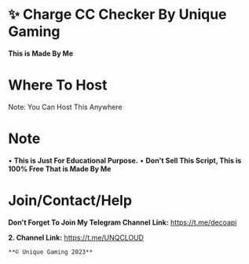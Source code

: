 # ✨ Charge CC Checker By Unique Gaming

**This is Made By Me**

# Where To Host

Note: You Can Host This Anywhere


# Note
• **This is Just For Educational Purpose.**
• **Don't Sell This Script, This is 100% Free That is Made By Me**

# Join/Contact/Help

**Don't Forget To Join My Telegram Channel**
**Link:** https://t.me/decoapi

**2. Channel Link:** https://t.me/UNQCLOUD

    **©️ Unique Gaming 2023**
